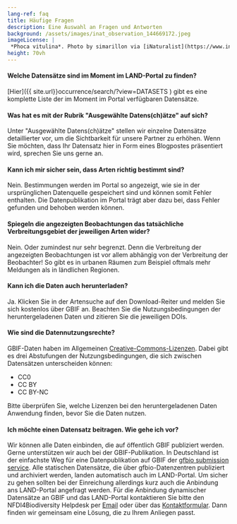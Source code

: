 ```yaml
---
lang-ref: faq
title: Häufige Fragen
description: Eine Auswahl an Fragen und Antworten
background: /assets/images/inat_observation_144669172.jpeg
imageLicense: |
 *Phoca vitulina*. Photo by simarillon via [iNaturalist](https://www.inaturalist.org/observations/144669172)
height: 70vh
---
```

#### Welche Datensätze sind im Moment im LAND-Portal zu finden?

[Hier]({{ site.url}}occurrence/search/?view=DATASETS ) gibt es eine komplette Liste der im Moment im Portal verfügbaren Datensätze.


#### Was hat es mit der Rubrik "Ausgewählte Datens(ch)ätze" auf sich?

Unter "Ausgewählte Datens(ch)ätze" stellen wir einzelne Datensätze detaillierter vor, um die Sichtbarkeit für unsere Partner zu erhöhen. Wenn Sie möchten, dass Ihr Datensatz hier in Form eines Blogpostes präsentiert wird, sprechen Sie uns gerne an.


#### Kann ich mir sicher sein, dass Arten richtig bestimmt sind?

Nein. Bestimmungen werden im Portal so angezeigt, wie sie in der ursprünglichen Datenquelle gespeichert sind und können somit Fehler enthalten. Die Datenpublikation im Portal trägt aber dazu bei, dass Fehler gefunden und behoben werden können. 

#### Spiegeln die angezeigten Beobachtungen das tatsächliche Verbreitungsgebiet der jeweiligen Arten wider?

Nein. Oder zumindest nur sehr begrenzt. Denn die Verbreitung der angezeigten Beobachtungen ist vor allem abhängig von der Verbreitung der Beobachter! So gibt es in urbanen Räumen zum Beispiel oftmals mehr Meldungen als in ländlichen Regionen. 

#### Kann ich die Daten auch herunterladen?

Ja. Klicken Sie in der Artensuche auf den Download-Reiter und melden Sie sich kostenlos über GBIF an. Beachten Sie die Nutzungsbedingungen der heruntergeladenen Daten und zitieren Sie die jeweiligen DOIs.

#### Wie sind die Datennutzungsrechte?

GBIF-Daten haben im Allgemeinen [Creative-Commons-Lizenzen](https://creativecommons.org/). Dabei gibt es drei Abstufungen der Nutzungsbedingungen, die sich zwischen Datensätzen unterscheiden können:

- CC0
- CC BY
- CC BY-NC

Bitte überprüfen Sie, welche Lizenzen bei den heruntergeladenen Daten Anwendung finden, bevor Sie die Daten nutzen.

#### Ich möchte einen Datensatz beitragen. Wie gehe ich vor?

Wir können alle Daten einbinden, die auf öffentlich GBIF publiziert werden. Gerne unterstützen wir auch bei der GBIF-Publikation. In Deutschland ist der einfachste Weg für eine Datenpublikation auf GBIF der [gfbio submission service](https://submissions.gfbio.org/). Alle statischen Datensätze, die über gfbio-Datenzentren publiziert und archiviert werden, landen automatisch auch im LAND-Portal. Um sicher zu gehen sollten bei der Einreichung allerdings kurz auch die Anbindung ans LAND-Portal angefragt werden. Für die Anbindung dynamischer Datensätze an GBIF und das LAND-Portal kontaktieren Sie bitte den NFDI4Biodiversity Helpdesk per [Email](mailto:helpdesk@nfdi4biodiversity.org) oder über das [Kontaktformular](https://www.nfdi4biodiversity.org/de/kontakt/). Dann finden wir gemeinsam eine Lösung, die zu Ihrem Anliegen passt.


